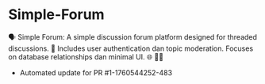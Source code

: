 # Simple-Forum
🗣️ Simple Forum: A simple discussion forum platform designed for threaded discussions. 💬 Includes user authentication dan topic moderation. Focuses on database relationships dan minimal UI. 🌐 🧑‍💻


- Automated update for PR #1-1760544252-483